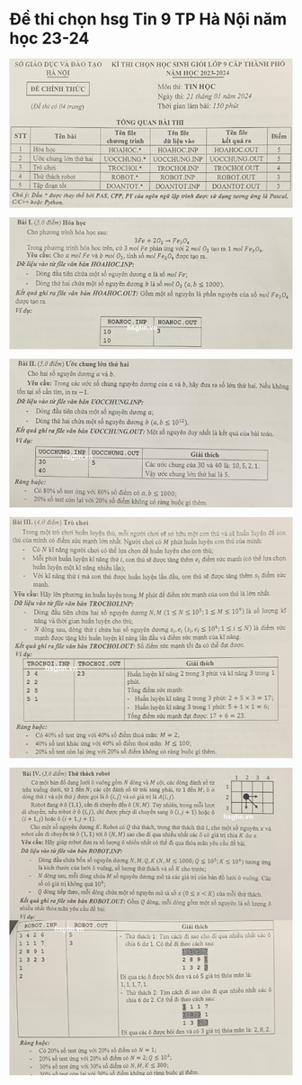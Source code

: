 # Đề thi chọn hsg Tin 9 TP Hà Nội năm học 23-24

![](hno923b0.jpg)

![](hno923b1.jpg)

![](hno923b2.jpg)

![](hno923b3.jpg)

![](hno923b4.jpg)
